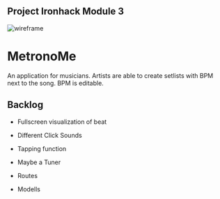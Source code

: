 ## Project Ironhack Module 3
![wireframe](https://github.com/ignazka/metronome-backend/blob/master/wireframe.png?raw=true)
# MetronoMe
An application for musicians.
Artists are able to create setlists with BPM next to the song. BPM is editable.

## Backlog
* Fullscreen visualization of beat
* Different Click Sounds
* Tapping function
* Maybe a Tuner

* Routes
* Modells
